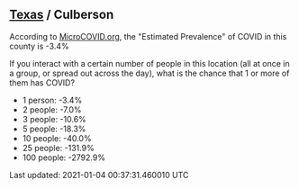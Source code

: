 
## [Texas](/united-states/texas) / Culberson

According to [MicroCOVID.org](http://microcovid.org),
the "Estimated Prevalence" of COVID in this county is -3.4%

If you interact with a certain number of people in this location
(all at once in a group, or spread out across the day), what is the chance that
1 or more of them has COVID?

- 1 person: -3.4%
- 2 people: -7.0%
- 3 people: -10.6%
- 5 people: -18.3%
- 10 people: -40.0%
- 25 people: -131.9%
- 100 people: -2792.9%

Last updated: 2021-01-04 00:37:31.460010 UTC
